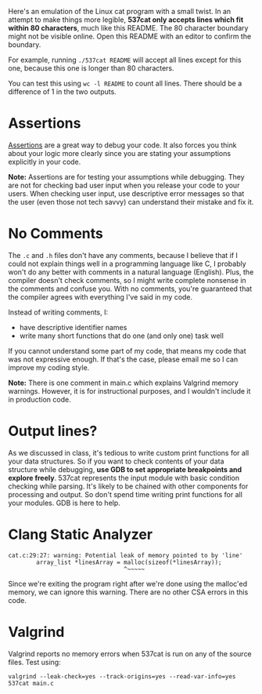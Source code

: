 Here's an emulation of the Linux cat program with a small twist. In an attempt
to make things more legible, __537cat only accepts lines which fit within 80
characters__, much like this README. The 80 character boundary might not be
visible online. Open this README with an editor to confirm the boundary.

For example, running `./537cat README` will accept all lines except for this one, because this one is longer than 80 characters.

You can test this using `wc -l README` to count all lines. There should be a
difference of 1 in the two outputs.

# Assertions
[Assertions](https://en.wikipedia.org/wiki/Assert.h "assert.h Wiki page") are a
great way to debug your code. It also forces you think about your logic more
clearly since you are stating your assumptions explicitly in your code.

__Note:__ Assertions are for testing your assumptions while debugging. They are
not for checking bad user input when you release your code to your users. When
checking user input, use descriptive error messages so that the user (even
those not tech savvy) can understand their mistake and fix it.

# No Comments
The `.c` and `.h` files don't have any comments, because I believe that if I
could not explain things well in a programming language like C, I probably
won't do any better with comments in a natural language (English). Plus, the
compiler doesn't check comments, so I might write complete nonsense in the
comments and confuse you. With no comments, you're guaranteed that the compiler
agrees with everything I've said in my code.

Instead of writing comments, I:

* have descriptive identifier names
* write many short functions that do one (and only one) task well

If you cannot understand some part of my code, that means my code that was not
expressive enough. If that's the case, please email me so I can improve my
coding style.

__Note:__ There is one comment in main.c which explains Valgrind memory
warnings. However, it is for instructional purposes, and I wouldn't include it
in production code.

# Output lines?
As we discussed in class, it's tedious to write custom print functions for all
your data structures. So if you want to check contents of your data structure
while debugging, __use GDB to set appropriate breakpoints and explore freely__.
537cat represents the input module with basic condition checking while parsing.
It's likely to be chained with other components for processing and output. So
don't spend time writing print functions for all your modules. GDB is here to
help.

# Clang Static Analyzer
```
cat.c:29:27: warning: Potential leak of memory pointed to by 'line'
        array_list *linesArray = malloc(sizeof(*linesArray));
                                 ^~~~~~
```
Since we're exiting the program right after we're done using the malloc'ed
memory, we can ignore this warning. There are no other CSA errors in this code.

# Valgrind

Valgrind reports no memory errors when 537cat is run on any of the source
files. Test using:
```
valgrind --leak-check=yes --track-origins=yes --read-var-info=yes 537cat main.c
```
